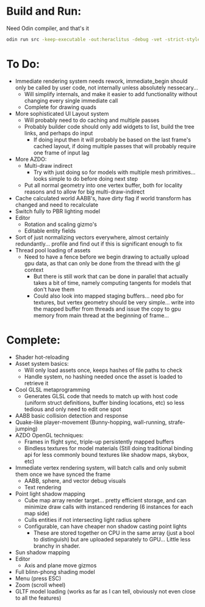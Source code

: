 # Build and Run:
Need Odin compiler, and that's it
```bash
odin run src -keep-executable -out:heraclitus -debug -vet -strict-style
```

# To Do:
- Immediate rendering system needs rework, immediate_begin should only be called by user code, not internally unless absolutely nessecary...
    - Will simplify internals, and make it easier to add functionality without changing every single immediate call
    - Complete for drawing quads
- More sophisticated UI Layout system
    - Will probably need to do caching and multiple passes
    - Probably builder code should only add widgets to list, build the tree links, and perhaps do input
        - If doing input then it will probably be based on the last frame's cached layout, if doing multiple passes that will probably require one frame of input lag
- More AZDO:
    - Multi-draw indirect
        - Try with just doing so for models with multiple mesh primitives... looks simple to do before doing next step
    - Put all normal geometry into one vertex buffer, both for locality reasons and to allow for big multi-draw-indirect
- Cache calculated world AABB's, have dirty flag if world transform has changed and need to recalculate
- Switch fully to PBR lighting model
- Editor
    - Rotation and scaling gizmo's
    - Editable entity fields
- Sort of just normalizing vectors everywhere, almost certainly redundantly... profile and find out if this is significant enough to fix
- Thread pool loading of assets
    - Need to have a fence before we begin drawing to actually upload gpu data, as that can only be done from the thread with the gl context
        - But there is still work that can be done in parallel that actually takes a bit of time, namely computing tangents for models that don't have them
        - Could also look into mapped staging buffers... need pbo for textures, but vertex geometry should be very simple... write into the mapped buffer from threads and issue the copy to gpu memory from main thread at the beginning of frame...

# Complete:
- Shader hot-reloading
- Asset system basics:
    - Will only load assets once, keeps hashes of file paths to check
    - Handle system, no hashing needed once the asset is loaded to retrieve it
- Cool GLSL metaprogramming
    - Generates GLSL code that needs to match up with host code (uniform struct definitions, buffer binding locations, etc) so less tedious and only need to edit one spot
- AABB basic collision detection and response
- Quake-like player-movement (Bunny-hopping, wall-running, strafe-jumping)
- AZDO OpenGL techniques:
    - Frames in flight sync, triple-up persistently mapped buffers
    - Bindless textures for model materials (Still doing traditional binding api for less commonly bound textures like shadow maps, skybox, etc)
- Immediate vertex rendering system, will batch calls and only submit them once we have synced the frame
    - AABB, sphere, and vector debug visuals
    - Text rendering
- Point light shadow mapping
    - Cube map array render target... pretty efficient storage, and can minimize draw calls with instanced rendering (6 instances for each map side)
    - Culls entities if not intersecting light radius sphere
    - Configurable, can have cheaper non shadow casting point lights
        - These are stored together on CPU in the same array (just a bool to distinguish) but are uploaded separately to GPU... Little less branchy in shader.
- Sun shadow mapping
- Editor
    - Axis and plane move gizmos
- Full blinn-phong shading model
- Menu (press ESC)
- Zoom (scroll wheel)
- GLTF model loading (works as far as I can tell, obviously not even close to all the features)
